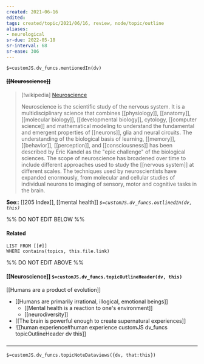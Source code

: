 ```yaml
---
created: 2021-06-16
edited: 
tags: created/topic/2021/06/16, review, node/topic/outline
aliases:
- neurological
sr-due: 2022-05-18
sr-interval: 68
sr-ease: 306
---
```

`$=customJS.dv_funcs.mentionedIn(dv)`

#### <s class="topic-title">[[Neuroscience]]</s>

> [!wikipedia] [Neuroscience](https://en.wikipedia.org/wiki/Neuroscience)
> 
> Neuroscience is the scientific study of the nervous system. It is a multidisciplinary science that combines [[physiology]], [[anatomy]], [[molecular biology]], [[developmental biology]], cytology, [[computer science]] and mathematical modeling to understand the fundamental and emergent properties of [[neurons]], glia and neural circuits. The understanding of the biological basis of learning, [[memory]], [[behavior]], [[perception]], and [[consciousness]] has been described by Eric Kandel as the "epic challenge" of the biological sciences. The scope of neuroscience has broadened over time to include different approaches used to study the [[nervous system]] at different scales. The techniques used by neuroscientists have expanded enormously, from molecular and cellular studies of individual neurons to imaging of sensory, motor and cognitive tasks in the brain.

**See**:: [[205 Index]], [[mental health]]
*`$=customJS.dv_funcs.outlinedIn(dv, this)`*

%% DO NOT EDIT BELOW %%

#### Related 

```dataview
LIST FROM [[#]]
WHERE contains(topics, this.file.link)
```
%% DO NOT EDIT ABOVE %%

#### [[Neuroscience]] `$=customJS.dv_funcs.topicOutlineHeader(dv, this)`

[[Humans are a product of evolution]]
- [[Humans are primarily irrational, illogical, emotional beings]]
	- [[Mental health is a reaction to one's environment]]
	- [[neurodiversity]]
- [[The brain is powerful enough to create supernatural experiences]]
- ![[human experience#human experience customJS dv_funcs topicOutlineHeader dv this]]

### <hr class="dataviews"/>

`$=customJS.dv_funcs.topicNoteDataviews({dv, that:this})`
